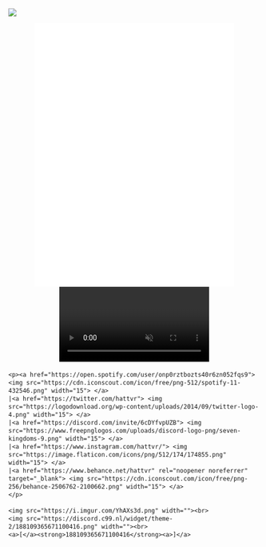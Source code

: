 <img align="center" src="https://i.imgur.com/Vrj7p8y.png">

<p align="center">
    <img align="center" src="/github-metrics.svg" alt="Metrics" width="400"><br>
    <video muted="" loop="" autoplay="" controls=""><source src="https://files.catbox.moe/pzou5a.mp4" type="video/webm">Your browser does not support the video tag</video><br>

    <p><a href="https://open.spotify.com/user/onp0rztbozts40r6zn052fqs9"> <img src="https://cdn.iconscout.com/icon/free/png-512/spotify-11-432546.png" width="15"> </a>
    |<a href="https://twitter.com/hattvr"> <img src="https://logodownload.org/wp-content/uploads/2014/09/twitter-logo-4.png" width="15"> </a>
    |<a href="https://discord.com/invite/6cDYfvpUZB"> <img src="https://www.freepnglogos.com/uploads/discord-logo-png/seven-kingdoms-9.png" width="15"> </a>
    |<a href="https://www.instagram.com/hattvr/"> <img src="https://image.flaticon.com/icons/png/512/174/174855.png" width="15"> </a>
    |<a href="https://www.behance.net/hattvr" rel="noopener noreferrer" target="_blank"> <img src="https://cdn.iconscout.com/icon/free/png-256/behance-2506762-2100662.png" width="15"> </a>
    </p>

    <img src="https://i.imgur.com/YhAXs3d.png" width=""><br>
    <img src="https://discord.c99.nl/widget/theme-2/188109365671100416.png" width=""><br>
    <a>[</a><strong>188109365671100416</strong><a>]</a>
</p